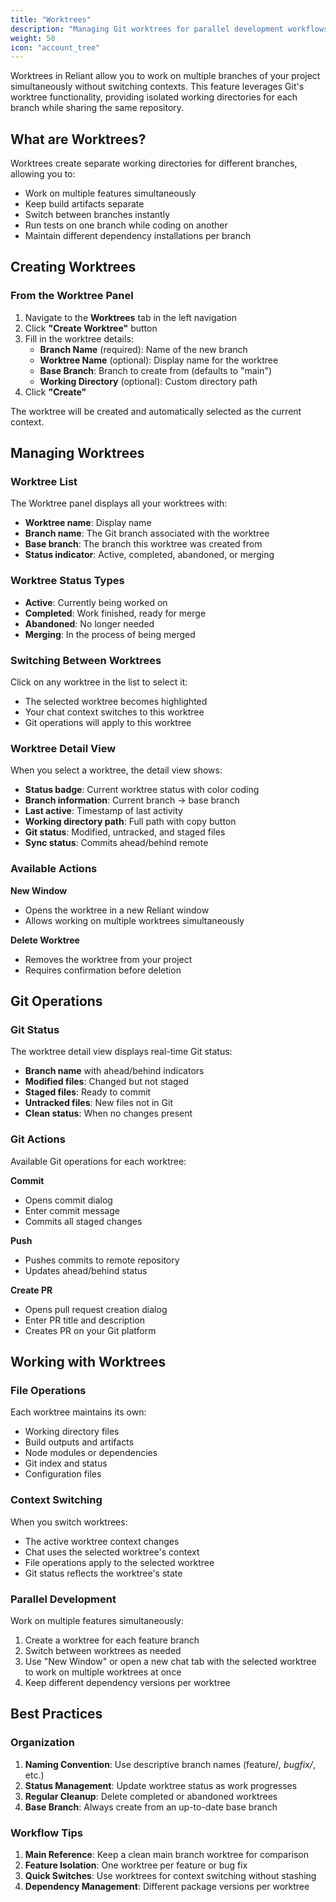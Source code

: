 ```yaml
---
title: "Worktrees"
description: "Managing Git worktrees for parallel development workflows"
weight: 50
icon: "account_tree"
---
```


Worktrees in Reliant allow you to work on multiple branches of your project simultaneously without switching contexts. This feature leverages Git's worktree functionality, providing isolated working directories for each branch while sharing the same repository.

## What are Worktrees?

Worktrees create separate working directories for different branches, allowing you to:
- Work on multiple features simultaneously
- Keep build artifacts separate
- Switch between branches instantly
- Run tests on one branch while coding on another
- Maintain different dependency installations per branch

## Creating Worktrees

### From the Worktree Panel

1. Navigate to the **Worktrees** tab in the left navigation
2. Click **"Create Worktree"** button
3. Fill in the worktree details:
   - **Branch Name** (required): Name of the new branch
   - **Worktree Name** (optional): Display name for the worktree
   - **Base Branch**: Branch to create from (defaults to "main")
   - **Working Directory** (optional): Custom directory path
4. Click **"Create"**

The worktree will be created and automatically selected as the current context.

## Managing Worktrees

### Worktree List

The Worktree panel displays all your worktrees with:
- **Worktree name**: Display name
- **Branch name**: The Git branch associated with the worktree
- **Base branch**: The branch this worktree was created from
- **Status indicator**: Active, completed, abandoned, or merging

### Worktree Status Types

- **Active**: Currently being worked on
- **Completed**: Work finished, ready for merge
- **Abandoned**: No longer needed
- **Merging**: In the process of being merged

### Switching Between Worktrees

Click on any worktree in the list to select it:
- The selected worktree becomes highlighted
- Your chat context switches to this worktree
- Git operations will apply to this worktree

### Worktree Detail View

When you select a worktree, the detail view shows:
- **Status badge**: Current worktree status with color coding
- **Branch information**: Current branch → base branch
- **Last active**: Timestamp of last activity
- **Working directory path**: Full path with copy button
- **Git status**: Modified, untracked, and staged files
- **Sync status**: Commits ahead/behind remote

### Available Actions

**New Window**
- Opens the worktree in a new Reliant window
- Allows working on multiple worktrees simultaneously

**Delete Worktree**
- Removes the worktree from your project
- Requires confirmation before deletion

## Git Operations

### Git Status

The worktree detail view displays real-time Git status:
- **Branch name** with ahead/behind indicators
- **Modified files**: Changed but not staged
- **Staged files**: Ready to commit
- **Untracked files**: New files not in Git
- **Clean status**: When no changes present

### Git Actions

Available Git operations for each worktree:

**Commit**
- Opens commit dialog
- Enter commit message
- Commits all staged changes

**Push**
- Pushes commits to remote repository
- Updates ahead/behind status

**Create PR**
- Opens pull request creation dialog
- Enter PR title and description
- Creates PR on your Git platform

## Working with Worktrees

### File Operations

Each worktree maintains its own:
- Working directory files
- Build outputs and artifacts
- Node modules or dependencies
- Git index and status
- Configuration files

### Context Switching

When you switch worktrees:
- The active worktree context changes
- Chat uses the selected worktree's context
- File operations apply to the selected worktree
- Git status reflects the worktree's state

### Parallel Development

Work on multiple features simultaneously:
1. Create a worktree for each feature branch
2. Switch between worktrees as needed
3. Use "New Window" or open a new chat tab with the selected worktree to work on multiple worktrees at once
4. Keep different dependency versions per worktree

## Best Practices

### Organization

1. **Naming Convention**: Use descriptive branch names (feature/*, bugfix/*, etc.)
2. **Status Management**: Update worktree status as work progresses
3. **Regular Cleanup**: Delete completed or abandoned worktrees
4. **Base Branch**: Always create from an up-to-date base branch

### Workflow Tips

1. **Main Reference**: Keep a clean main branch worktree for comparison
2. **Feature Isolation**: One worktree per feature or bug fix
3. **Quick Switches**: Use worktrees for context switching without stashing
4. **Dependency Management**: Different package versions per worktree

